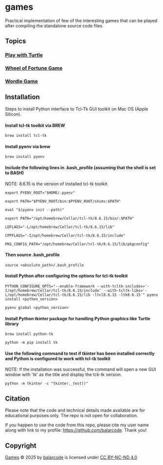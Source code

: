 # games

Practical implementation of few of the interesting games that can be played after compiling the standalone source code files.

## Topics

### [Play with Turtle](https://github.com/balarcode/games/tree/main/turtle_play)

### [Wheel of Fortune Game](https://github.com/balarcode/games/tree/main/wheel_of_fortune)

### [Wordle Game](https://github.com/balarcode/games/tree/main/wordle)

###

## Installation

Steps to install Python interface to Tcl-Tk GUI toolkit on Mac OS (Apple Silicon).

#### Install tcl-tk toolkit via BREW
```
brew install tcl-tk
```

#### Install pyenv via brew
```
brew install pyenv
```

#### Include the following lines in .bash_profile (assuming that the shell is set to BASH)
NOTE: 8.6.15 is the version of installed tcl-tk toolkit.
```
export PYENV_ROOT="$HOME/.pyenv"
```
```
export PATH="$PYENV_ROOT/bin:$PYENV_ROOT/shims:$PATH"
```
```
eval "$(pyenv init --path)"
```
```
export PATH="/opt/homebrew/Cellar/tcl-tk/8.6.15/bin/:$PATH"
```
```
LDFLAGS="-L/opt/homebrew/Cellar/tcl-tk/8.6.15/lib"
```
```
CPPFLAGS="-I/opt/homebrew/Cellar/tcl-tk/8.6.15/include"
```
```
PKG_CONFIG_PATH="/opt/homebrew/Cellar/tcl-tk/8.6.15/lib/pkgconfig"
```

#### Then source .bash_profile
```
source <absolute_path>/.bash_profile
```

#### Install Python after configuring the options for tcl-tk toolkit
```
PYTHON_CONFIGURE_OPTS="--enable-framework --with-tcltk-includes='-I/opt/homebrew/Cellar/tcl-tk/8.6.15/include' --with-tcltk-libs='-L/opt/homebrew/Cellar/tcl-tk/8.6.15/lib -ltcl8.6.15 -ltk8.6.15'" pyenv install <python_version>
```
```
pyenv global <python_version>
```

#### Install Python tkinter package for handling Python graphics like Turtle library
```
brew install python-tk
```
```
python -m pip install tk
```

#### Use the following command to test if tkinter has been installed correctly and Python is configured to work with tcl-tk toolkit
NOTE: If the installation was successful, the command will open a new GUI window with 'tk' as the title and display the tck-tk version.
```
python -m tkinter -c "tkinter._test()"
```

## Citation

Please note that the code and technical details made available are for educational purposes only. The repo is not open for collaboration.

If you happen to use the code from this repo, please cite my user name along with link to my profile: https://github.com/balarcode. Thank you!

## Copyright

<a href="https://github.com/balarcode/games">Games</a> © 2025 by <a href="https://github.com/balarcode">balarcode</a> is licensed under <a href="https://creativecommons.org/licenses/by-nc-nd/4.0/">CC BY-NC-ND 4.0</a>

<img src="https://mirrors.creativecommons.org/presskit/icons/cc.svg" alt="" style="max-width: 1em;max-height:1em;margin-left: .2em;"><img src="https://mirrors.creativecommons.org/presskit/icons/by.svg" alt="" style="max-width: 1em;max-height:1em;margin-left: .2em;"><img src="https://mirrors.creativecommons.org/presskit/icons/nc.svg" alt="" style="max-width: 1em;max-height:1em;margin-left: .2em;"><img src="https://mirrors.creativecommons.org/presskit/icons/nd.svg" alt="" style="max-width: 1em;max-height:1em;margin-left: .2em;">

